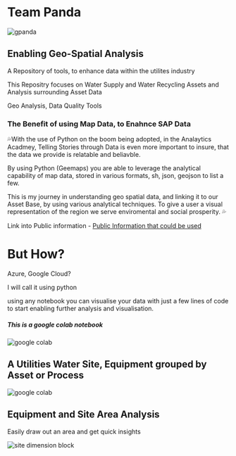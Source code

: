 # Team Panda
![gpanda](https://user-images.githubusercontent.com/98616502/171995107-0ec3b891-89b6-4fe6-9969-858381258d22.PNG)

## Enabling Geo-Spatial Analysis

A Repository of tools, to enhance data within the utilites industry 

This Repositry focuses on Water Supply and Water Recycling Assets and Analysis surrounding Asset Data

Geo Analysis, 
Data Quality Tools 


### **The Benefit of using Map Data, to Enahnce SAP Data**

💦With the use of Python on the boom being adopted, in the Analaytics Acadmey, Telling Stories through Data is even more important to insure, that the data we provide is relatable and beliavble. 

By using Python (Geemaps) you are able to leverage the analytical capability of map data, stored in various formats, sh, json, geojson to list a few.

This is my journey in understanding geo spatial data, and linking it to our Asset Base, by using various analytical techniques. To give a user a visual representation of the region we serve enviromental and social prosperity.
💦



Link into Public information - [Public Information that could be used](https://uwwtd.eu/United-Kingdom/treatment-plant/ukenanawtp000002/2012)

# But How?


Azure, Google Cloud? 

I will call it using python 

using any notebook you can visualise your data with just a few lines of code to start enabling further analysis and visualisation. 

##### This is a google colab notebook
![google colab](https://user-images.githubusercontent.com/98616502/171998861-1b1f4ce2-90bd-49bd-9179-c524099823bc.PNG)
## A Utilities Water Site, Equipment grouped by Asset or Process

![google colab](https://user-images.githubusercontent.com/98616502/171999037-30db0aa2-7ae9-4737-8b06-136fb62b6664.PNG)



## Equipment and Site Area Analysis 

Easily draw out an area and get quick insights 

![site dimension block](https://user-images.githubusercontent.com/98616502/171998444-0fbf1ac7-ce7c-4737-aa37-3fc72f123a92.PNG)
